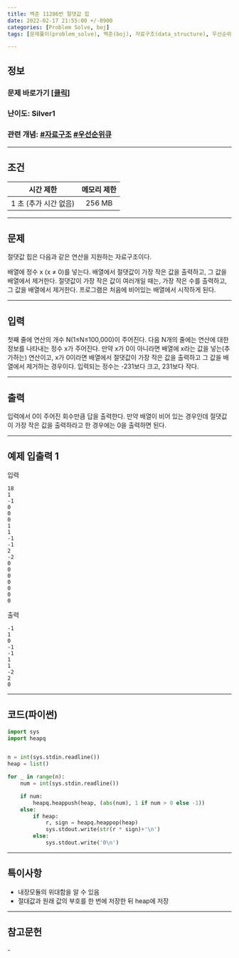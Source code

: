 ```yaml
---
title: 백준 11286번 절댓값 힙 
date: 2022-02-17 21:55:00 +/-0900
categories: [Problem Solve, boj]
tags: [문제풀이(problem_solve), 백준(boj), 자료구조(data_structure), 우선순위큐(priority_queue)]

---
```

## 정보
### 문제 바로가기 [[클릭](https://www.acmicpc.net/problem/11286)]
### 난이도: Silver1
### 관련 개념: [#자료구조](https://www.acmicpc.net/problemset?sort=ac_desc&algo=175) [#우선순위큐](https://www.acmicpc.net/problemset?sort=ac_desc&algo=59)

---
## 조건

시간 제한|메모리 제한
:---:|:---:
1 초 (추가 시간 없음)|256 MB

---
## 문제
절댓값 힙은 다음과 같은 연산을 지원하는 자료구조이다.

배열에 정수 x (x ≠ 0)를 넣는다.
배열에서 절댓값이 가장 작은 값을 출력하고, 그 값을 배열에서 제거한다. 절댓값이 가장 작은 값이 여러개일 때는, 가장 작은 수를 출력하고, 그 값을 배열에서 제거한다.
프로그램은 처음에 비어있는 배열에서 시작하게 된다.

---
## 입력
첫째 줄에 연산의 개수 N(1≤N≤100,000)이 주어진다. 다음 N개의 줄에는 연산에 대한 정보를 나타내는 정수 x가 주어진다. 만약 x가 0이 아니라면 배열에 x라는 값을 넣는(추가하는) 연산이고, x가 0이라면 배열에서 절댓값이 가장 작은 값을 출력하고 그 값을 배열에서 제거하는 경우이다. 입력되는 정수는 -231보다 크고, 231보다 작다.

---
## 출력
입력에서 0이 주어진 회수만큼 답을 출력한다. 만약 배열이 비어 있는 경우인데 절댓값이 가장 작은 값을 출력하라고 한 경우에는 0을 출력하면 된다.

---
## 예제 입출력 1
입력
```
18
1
-1
0
0
0
1
1
-1
-1
2
-2
0
0
0
0
0
0
0
```

출력
```
-1
1
0
-1
-1
1
1
-2
2
0
```

---
## 코드(파이썬)
```python
import sys
import heapq


n = int(sys.stdin.readline())
heap = list()

for _ in range(n):
    num = int(sys.stdin.readline())

    if num:
        heapq.heappush(heap, (abs(num), 1 if num > 0 else -1))
    else:
        if heap:
            r, sign = heapq.heappop(heap)
            sys.stdout.write(str(r * sign)+'\n')
        else:
            sys.stdout.write('0\n')

```

---
## 특이사항
- 내장모듈의 위대함을 알 수 있음
- 절대값과 원래 값의 부호를 한 번에 저장한 뒤 heap에 저장
  
---
## 참고문헌
\-
